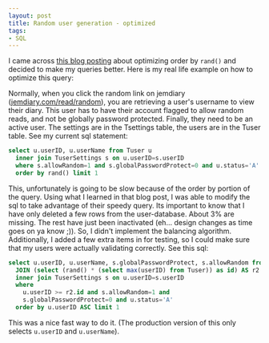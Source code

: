```yaml
---
layout: post
title: Random user generation - optimized
tags:
- SQL
---
```

I came across [this blog posting](http://jan.kneschke.de/projects/mysql/order-by-rand) about optimizing order by `rand()` and decided to make my queries better.  Here is my real life example on how to optimize this query:

Normally, when you click the random link on jemdiary ([jemdiary.com/read/random](http://www.jemdiary.com/read/random)), you are retrieving a user's username to view their diary.  This user has to have their account flagged to allow random reads, and not be globally password protected.  Finally, they need to be an active user.  The settings are in the Tsettings table, the users are in the Tuser table.  See my current sql statement:

```sql
select u.userID, u.userName from Tuser u
  inner join TuserSettings s on u.userID=s.userID
  where s.allowRandom=1 and s.globalPasswordProtect=0 and u.status='A'
  order by rand() limit 1
```

This, unfortunately is going to be slow because of the order by portion of the query.  Using what I learned in that blog post, I was able to modify the sql to take advantage of their speedy query.  Its important to know that I have only deleted a few rows from the user-database.  About 3% are missing.  The rest have just been inactivated (eh... design changes as time goes on ya know ;)).  So, I didn't implement the balancing algorithm.  Additionally, I added a few extra items in for testing, so I could make sure that my users were actually validating correctly.  See this sql:

```sql
select u.userID, u.userName, s.globalPasswordProtect, s.allowRandom from Tuser u 
  JOIN (select (rand() * (select max(userID) from Tuser)) as id) AS r2
  inner join TuserSettings s on u.userID=s.userID
  where 
    u.userID >= r2.id and s.allowRandom=1 and 
    s.globalPasswordProtect=0 and u.status='A'
  order by u.userID ASC limit 1
```

This was a nice fast way to do it.  (The production version of this only selects `u.userID` and `u.userName`).

